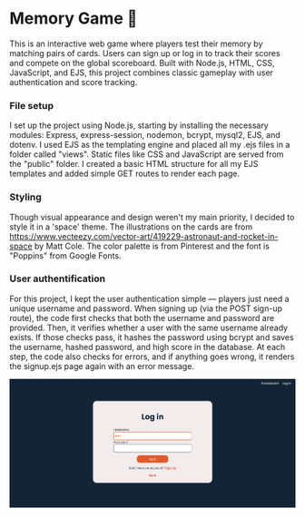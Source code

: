 # Memory Game 🧠
This is an interactive web game where players test their memory by matching pairs of cards. Users can sign up or log in to track their scores and compete on the global scoreboard.
Built with Node.js, HTML, CSS, JavaScript, and EJS, this project combines classic gameplay with user authentication and score tracking.

### File setup
I set up the project using Node.js, starting by installing the necessary modules: Express, express-session, nodemon, bcrypt, mysql2, EJS, and dotenv. I used EJS as the templating engine and placed all my .ejs files in a folder called "views". Static files like CSS and JavaScript are served from the "public" folder. I created a basic HTML structure for all my EJS templates and added simple GET routes to render each page.

### Styling
Though visual appearance and design weren't my main priority, I decided to style it in a 'space' theme. The illustrations on the cards are from https://www.vecteezy.com/vector-art/419229-astronaut-and-rocket-in-space by Matt Cole. The color palette is from Pinterest and the font is "Poppins" from Google Fonts.

### User authentification
For this project, I kept the user authentication simple — players just need a unique username and password. When signing up (via the POST sign-up route), the code first checks that both the username and password are provided. Then, it verifies whether a user with the same username already exists. If those checks pass, it hashes the password using bcrypt and saves the username, hashed password, and high score in the database. At each step, the code also checks for errors, and if anything goes wrong, it renders the signup.ejs page again with an error message.

![Screenshot of the log-in interface](assets/screenshot1.png)
